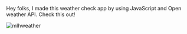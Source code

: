 Hey folks, I made this weather check app by using JavaScript and Open weather API. Check this out!

![mlhweather](https://user-images.githubusercontent.com/83027100/148947640-bd69f85e-0bdb-4c0b-a361-7a4aa39036fc.png)
